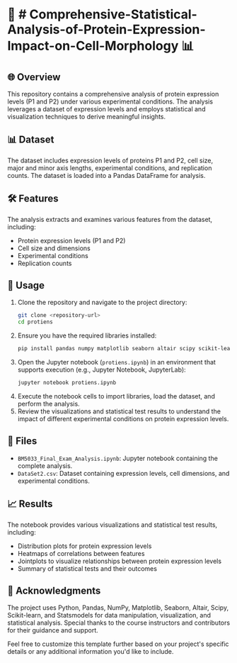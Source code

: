 # 🧬 # Comprehensive-Statistical-Analysis-of-Protein-Expression-Impact-on-Cell-Morphology 📊

## 🌐 Overview

This repository contains a comprehensive analysis of protein expression levels (P1 and P2) under various experimental conditions. The analysis leverages a dataset of expression levels and employs statistical and visualization techniques to derive meaningful insights.

## 📊 Dataset

The dataset includes expression levels of proteins P1 and P2, cell size, major and minor axis lengths, experimental conditions, and replication counts. The dataset is loaded into a Pandas DataFrame for analysis.

## 🛠️ Features

The analysis extracts and examines various features from the dataset, including:
- Protein expression levels (P1 and P2)
- Cell size and dimensions
- Experimental conditions
- Replication counts

## 🚀 Usage

1. Clone the repository and navigate to the project directory:
   ```bash
   git clone <repository-url>
   cd protiens
   ```
2. Ensure you have the required libraries installed:
   ```bash
   pip install pandas numpy matplotlib seaborn altair scipy scikit-learn statsmodels
   ```
3. Open the Jupyter notebook (`protiens.ipynb`) in an environment that supports execution (e.g., Jupyter Notebook, JupyterLab):
   ```bash
   jupyter notebook protiens.ipynb
   ```
4. Execute the notebook cells to import libraries, load the dataset, and perform the analysis.
5. Review the visualizations and statistical test results to understand the impact of different experimental conditions on protein expression levels.

## 📁 Files

- `BM5033_Final_Exam_Analysis.ipynb`: Jupyter notebook containing the complete analysis.
- `DataSet2.csv`: Dataset containing expression levels, cell dimensions, and experimental conditions.

## 📈 Results

The notebook provides various visualizations and statistical test results, including:
- Distribution plots for protein expression levels
- Heatmaps of correlations between features
- Jointplots to visualize relationships between protein expression levels
- Summary of statistical tests and their outcomes

## 🙌 Acknowledgments

The project uses Python, Pandas, NumPy, Matplotlib, Seaborn, Altair, Scipy, Scikit-learn, and Statsmodels for data manipulation, visualization, and statistical analysis. Special thanks to the course instructors and contributors for their guidance and support.

Feel free to customize this template further based on your project's specific details or any additional information you'd like to include.
